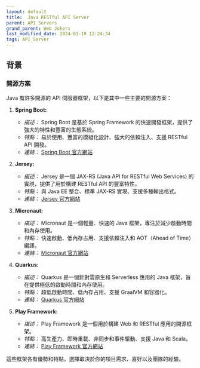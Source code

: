 ```yaml
---
layout: default
title:  Java RESTful API Server 
parent: API Servers
grand_parent: Web Jokers
last_modified_date: 2024-01-19 13:24:34
tags: API_Server
---
```


## 背景

### 開源方案

Java 有許多開源的 API 伺服器框架，以下是其中一些主要的開源方案：

1. **Spring Boot:**
   - *描述：* Spring Boot 是基於 Spring Framework 的快速開發框架，提供了強大的特性和豐富的生態系統。
   - *特點：* 易於使用、豐富的模組化設計、強大的依賴注入、支援 RESTful API 開發。
   - *連結：* [Spring Boot 官方網站](https://spring.io/projects/spring-boot)

2. **Jersey:**
   - *描述：* Jersey 是一個 JAX-RS (Java API for RESTful Web Services) 的實現，提供了用於構建 RESTful API 的豐富特性。
   - *特點：* 與 Java EE 整合、標準 JAX-RS 實現、支援多種輸出格式。
   - *連結：* [Jersey 官方網站](https://eclipse-ee4j.github.io/jersey/)

3. **Micronaut:**
   - *描述：* Micronaut 是一個輕量、快速的 Java 框架，專注於減少啟動時間和內存使用。
   - *特點：* 快速啟動、低內存占用、支援依賴注入和 AOT（Ahead of Time）編譯。
   - *連結：* [Micronaut 官方網站](https://micronaut.io/)

4. **Quarkus:**
   - *描述：* Quarkus 是一個針對雲原生和 Serverless 應用的 Java 框架，旨在提供極低的啟動時間和內存使用。
   - *特點：* 超低啟動時間、低內存占用、支援 GraalVM 和容器化。
   - *連結：* [Quarkus 官方網站](https://quarkus.io/)

5. **Play Framework:**
   - *描述：* Play Framework 是一個用於構建 Web 和 RESTful 應用的開源框架。
   - *特點：* 高生產力、即時重載、非同步和事件驅動、支援 Java 和 Scala。
   - *連結：* [Play Framework 官方網站](https://www.playframework.com/)

這些框架各有優勢和特點，選擇取決於你的項目需求、喜好以及團隊的經驗。

